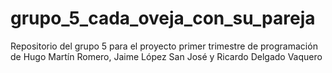 # grupo_5_cada_oveja_con_su_pareja
Repositorio del grupo 5 para el proyecto primer trimestre de programación de Hugo Martín Romero, Jaime López San José y Ricardo Delgado Vaquero
